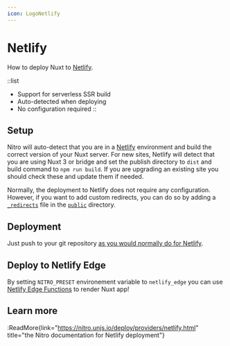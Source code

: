 ```yaml
---
icon: LogoNetlify
---
```


# Netlify

How to deploy Nuxt to [Netlify](https://www.netlify.com/).

::list

- Support for serverless SSR build
- Auto-detected when deploying
- No configuration required
::

## Setup

Nitro will auto-detect that you are in a [Netlify](https://www.netlify.com) environment and build the correct version of your Nuxt server. For new sites, Netlify will detect that you are using Nuxt 3 or bridge and set the publish directory to `dist` and build command to `npm run build`. If you are upgrading an existing site you should check these and update them if needed.

Normally, the deployment to Netlify does not require any configuration.
However, if you want to add custom redirects, you can do so by adding a [`_redirects`](https://docs.netlify.com/routing/redirects/#syntax-for-the-redirects-file) file in the [`public`](/guide/directory-structure/public) directory.

## Deployment

Just push to your git repository [as you would normally do for Netlify](https://docs.netlify.com/configure-builds/get-started/).

## Deploy to Netlify Edge

By setting `NITRO_PRESET` environement variable to `netlify_edge` you can use [Netlify Edge Functions](https://docs.netlify.com/netlify-labs/experimental-features/edge-functions/) to render Nuxt app!

## Learn more

:ReadMore{link="https://nitro.unjs.io/deploy/providers/netlify.html" title="the Nitro documentation for Netlify deployment"}
